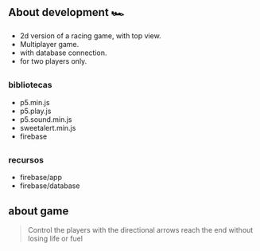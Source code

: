 ## About development 🏎
 - 2d version of a racing game, with top view.
 - Multiplayer game.
 - with database connection.
 - for two players only.

##
### bibliotecas
 - p5.min.js
 - p5.play.js
 - p5.sound.min.js
 - sweetalert.min.js
 - firebase
 
##
### recursos
 - firebase/app
 - firebase/database

## about game
 > Control the players with the directional arrows
 > reach the end without losing life or fuel
